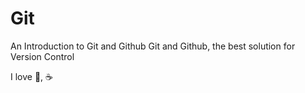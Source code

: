 # Git

An Introduction to Git and Github
Git and Github, the best solution for Version Control

I love :pizza:, :coffee:
